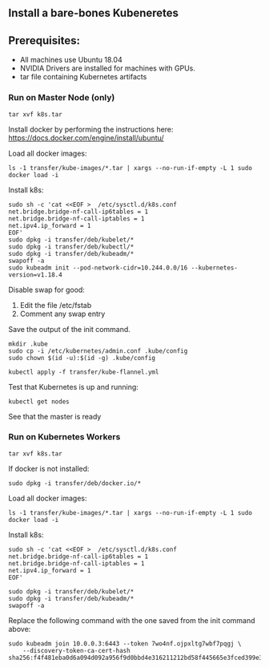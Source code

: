 ## Install a bare-bones Kubeneretes

## Prerequisites:

* All machines use Ubuntu 18.04
* NVIDIA Drivers are installed for machines with GPUs.
* tar file containing Kubernetes artifacts



### Run on Master Node (only)

```
tar xvf k8s.tar
```
Install docker by performing the instructions here: https://docs.docker.com/engine/install/ubuntu/

Load all docker images:
```
ls -1 transfer/kube-images/*.tar | xargs --no-run-if-empty -L 1 sudo docker load -i
```
Install k8s:
```
sudo sh -c 'cat <<EOF >  /etc/sysctl.d/k8s.conf
net.bridge.bridge-nf-call-ip6tables = 1
net.bridge.bridge-nf-call-iptables = 1
net.ipv4.ip_forward = 1
EOF'
sudo dpkg -i transfer/deb/kubelet/*
sudo dpkg -i transfer/deb/kubectl/*
sudo dpkg -i transfer/deb/kubeadm/*
swapoff -a
sudo kubeadm init --pod-network-cidr=10.244.0.0/16 --kubernetes-version=v1.18.4
```
Disable swap for good:
1. Edit the file /etc/fstab
2. Comment any swap entry

Save the output of the init command.

```
mkdir .kube
sudo cp -i /etc/kubernetes/admin.conf .kube/config
sudo chown $(id -u):$(id -g) .kube/config

kubectl apply -f transfer/kube-flannel.yml
```

Test that Kubernetes is up and running:

```
kubectl get nodes
```
See that the master is ready


### Run on Kubernetes Workers 



```
tar xvf k8s.tar
```

If docker is not installed:
```
sudo dpkg -i transfer/deb/docker.io/*
```
Load all docker images:
```
ls -1 transfer/kube-images/*.tar | xargs --no-run-if-empty -L 1 sudo docker load -i
```
Install k8s:
```
sudo sh -c 'cat <<EOF >  /etc/sysctl.d/k8s.conf
net.bridge.bridge-nf-call-ip6tables = 1
net.bridge.bridge-nf-call-iptables = 1
net.ipv4.ip_forward = 1
EOF'

sudo dpkg -i transfer/deb/kubelet/*
sudo dpkg -i transfer/deb/kubeadm/*
swapoff -a
```

Replace the following command with the one saved from the init command above:

```
sudo kubeadm join 10.0.0.3:6443 --token 7wo4nf.ojpxltg7wbf7pqgj \
    --discovery-token-ca-cert-hash sha256:f4f481eba0d6a094d092a956f9d0bbd4e316211212bd58f445665e3fced399e3
```


